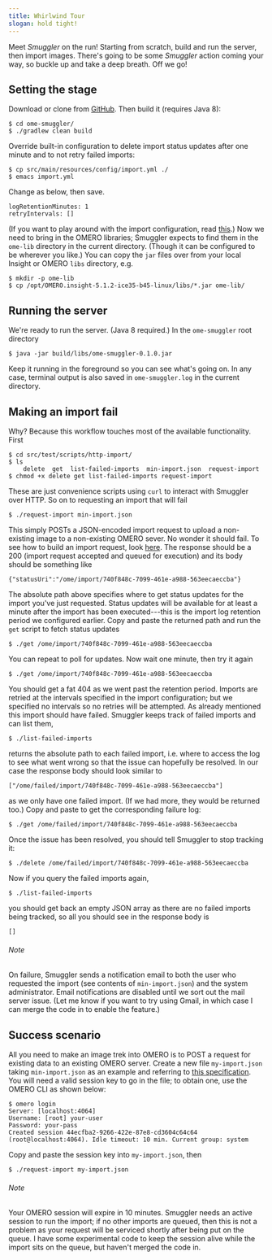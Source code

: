 ```yaml
---
title: Whirlwind Tour
slogan: hold tight!
---
```


<p class="intro">
Meet <em>Smuggler</em> on the run! Starting from scratch, build and run the
server, then import images. There's going to be some <em>Smuggler</em>
action coming your way, so buckle up and take a deep breath. Off we go!
</p>

Setting the stage
-----------------
Download or clone from [GitHub](https://github.com/c0c0n3/ome-smuggler).
Then build it (requires Java 8):

~~~ {.bash}
$ cd ome-smuggler/
$ ./gradlew clean build
~~~

Override built-in configuration to delete import status updates after one minute
and to not retry failed imports:

~~~ {.bash}
$ cp src/main/resources/config/import.yml ./
$ emacs import.yml
~~~

Change as below, then save.

~~~ {.yaml}
logRetentionMinutes: 1
retryIntervals: []
~~~

(If you want to play around with the import configuration, read [this](https://github.com/c0c0n3/ome-smuggler/blob/master/src/main/java/ome/smuggler/config/items/ImportConfig.java).)
Now we need to bring in the OMERO libraries; Smuggler expects to find them in
the `ome-lib` directory in the current directory. (Though it can be configured
to be wherever you like.) You can copy the `jar` files over from your local
Insight or OMERO `libs` directory, e.g.

~~~ {.bash}
$ mkdir -p ome-lib
$ cp /opt/OMERO.insight-5.1.2-ice35-b45-linux/libs/*.jar ome-lib/
~~~

Running the server
------------------
We're ready to run the server. (Java 8 required.) In the `ome-smuggler` root
directory

~~~ {.bash}
$ java -jar build/libs/ome-smuggler-0.1.0.jar
~~~

Keep it running in the foreground so you can see what's going on. In any case,
terminal output is also saved in `ome-smuggler.log` in the current directory.


Making an import fail
---------------------
Why? Because this workflow touches most of the available functionality. First

~~~ {.bash}
$ cd src/test/scripts/http-import/
$ ls
    delete  get  list-failed-imports  min-import.json  request-import
$ chmod +x delete get list-failed-imports request-import
~~~

These are just convenience scripts using `curl` to interact with Smuggler over
HTTP. So on to requesting an import that will fail

~~~ {.bash}
$ ./request-import min-import.json 
~~~
    
This simply POSTs a JSON-encoded import request to upload a non-existing image
to a non-existing OMERO sever. No wonder it should fail. To see how to build
an import request, look [here](https://github.com/c0c0n3/ome-smuggler/blob/master/src/main/java/ome/smuggler/web/ImportRequest.java).
The response should be a 200 (import request accepted and queued for execution)
and its body should be something like

~~~ {.json}
{"statusUri":"/ome/import/740f848c-7099-461e-a988-563eecaeccba"}
~~~

The absolute path above specifies where to get status updates for the import
you've just requested. Status updates will be available for at least a minute
after the import has been executed---this is the import log retention period
we configured earlier. Copy and paste the returned path and run the `get`
script to fetch status updates

~~~ {.bash}
$ ./get /ome/import/740f848c-7099-461e-a988-563eecaeccba
~~~

You can repeat to poll for updates. Now wait one minute, then try it again

~~~ {.bash}
$ ./get /ome/import/740f848c-7099-461e-a988-563eecaeccba
~~~

You should get a fat 404 as we went past the retention period.
Imports are retried at the intervals specified in the import configuration;
but we specified no intervals so no retries will be attempted. As already
mentioned this import should have failed. Smuggler keeps track of failed
imports and can list them,

~~~ {.bash}
$ ./list-failed-imports 
~~~
    
returns the absolute path to each failed import, i.e. where to access the log
to see what went wrong so that the issue can hopefully be resolved. In our case
the response body should look similar to

~~~ {.json}
["/ome/failed/import/740f848c-7099-461e-a988-563eecaeccba"]
~~~
    
as we only have one failed import. (If we had more, they would be returned
too.) Copy and paste to get the corresponding failure log:

~~~ {.bash}
$ ./get /ome/failed/import/740f848c-7099-461e-a988-563eecaeccba
~~~

Once the issue has been resolved, you should tell Smuggler to stop tracking it:

~~~ {.bash}
$ ./delete /ome/failed/import/740f848c-7099-461e-a988-563eecaeccba
~~~

Now if you query the failed imports again,

~~~ {.bash}
$ ./list-failed-imports
~~~
    
you should get back an empty JSON array as there are no failed imports being
tracked, so all you should see in the response body is

~~~ {.json}
[]
~~~

###### Note
On failure, Smuggler sends a notification email to both the user who requested
the import (see contents of `min-import.json`) and the system administrator.
Email notifications are disabled until we sort out the mail server issue. (Let
me know if you want to try using Gmail, in which case I can merge the code in
to enable the feature.)


Success scenario
----------------
All you need to make an image trek into OMERO is to POST a request for existing
data to an existing OMERO server. Create a new file `my-import.json` taking
`min-import.json` as an example and referring to [this specification](https://github.com/c0c0n3/ome-smuggler/blob/master/src/main/java/ome/smuggler/web/ImportRequest.java).
You will need a valid session key to go in the file; to obtain one, use the
OMERO CLI as shown below:

~~~ {.bash}
$ omero login
Server: [localhost:4064]
Username: [root] your-user
Password: your-pass
Created session 44ecfba2-9266-422e-87e8-cd3604c64c64 (root@localhost:4064). Idle timeout: 10 min. Current group: system
~~~ 

Copy and paste the session key into `my-import.json`, then

~~~ {.bash}
$ ./request-import my-import.json
~~~
    
###### Note
Your OMERO session will expire in 10 minutes. Smuggler needs an active session
to run the import; if no other imports are queued, then this is not a problem
as your request will be serviced shortly after being put on the queue. I have
some experimental code to keep the session alive while the import sits on the
queue, but haven't merged the code in.

